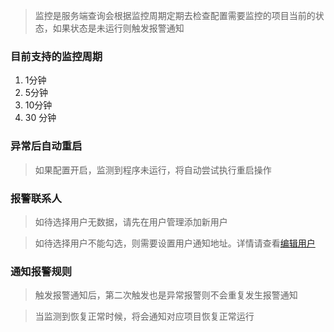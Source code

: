 > 监控是服务端查询会根据监控周期定期去检查配置需要监控的项目当前的状态，如果状态是未运行则触发报警通知

### 目前支持的监控周期

1. 1分钟
2. 5分钟
3. 10分钟
4. 30 分钟

### 异常后自动重启

> 如果配置开启，监测到程序未运行，将自动尝试执行重启操作

### 报警联系人

> 如待选择用户无数据，请先在用户管理添加新用户

> 如待选择用户不能勾选，则需要设置用户通知地址。详情请查看[编辑用户](../用户管理/编辑用户.md)

### 通知报警规则

> 触发报警通知后，第二次触发也是异常报警则不会重复发生报警通知

> 当监测到恢复正常时候，将会通知对应项目恢复正常运行
